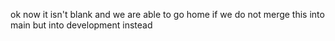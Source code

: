 
ok now it isn't blank and we are able to go home if we do not merge this into main but into development instead
